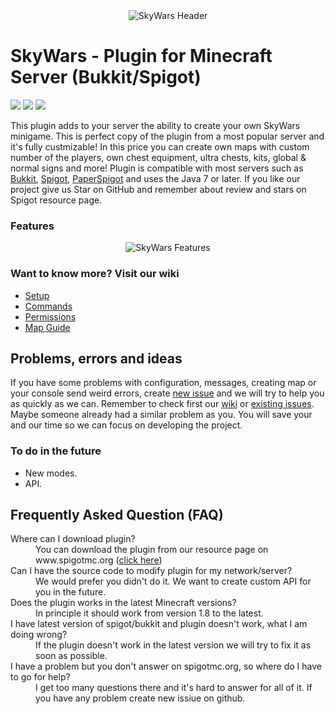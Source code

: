 <div align="center"><img alt="SkyWars Header" src="https://i.imgur.com/fftiJWC.png"></div>

# SkyWars - Plugin for Minecraft Server (Bukkit/Spigot)

![](https://img.shields.io/badge/Java-7_or_later-green.svg?style=flat-square&link=https://java.com)
![](https://img.shields.io/badge/Server-Bukkit%20or%20Spigot-blue.svg?style=flat-square&link=https://spigot.org) 
![](https://img.shields.io/badge/Version-1.8%20--%201.13.1-yellow.svg?style=flat-square&link=https://www.spigotmc.org/resources/leak-sky-wars.18568/)

This plugin adds to your server the ability to create your own SkyWars minigame. This is perfect copy of the plugin from a most popular server and it's fully custmizable! In this price you can create own maps with custom number of the players, own chest equipment, ultra chests, kits, global & normal signs and more! 
Plugin is compatible with most servers such as [Bukkit](https://bukkit.org), [Spigot](https://spigotmc.org), [PaperSpigot](https://paper.readthedocs.io/) 
and uses the Java 7 or later. If you like our project give us Star on GitHub and remember about review and stars on Spigot resource page.

### Features
<div align="center"><img alt="SkyWars Features" src="https://i.imgur.com/rdmJg73.png"></div>
 
### Want to know more? Visit our wiki
* [Setup](https://github.com/Nicc0/Sky-Wars/wiki/Setup)
* [Commands](https://github.com/Nicc0/Sky-Wars/wiki/Commands)
* [Permissions](https://github.com/Nicc0/Sky-Wars/wiki/Commands)
* [Map Guide](https://github.com/Nicc0/Sky-Wars/wiki/Map-Guide)

## Problems, errors and ideas
If you have some problems with configuration, messages, creating map or your console send weird errors, 
create [new issue](https://github.com/Nicc0/Sky-Wars/issues/new) and we will try to help you as quickly as we can. Remember to check first our [wiki](https://github.com/Nicc0/Sky-Wars/wiki/) or [existing issues](https://github.com/Nicc0/Sky-Wars/issues).
Maybe someone already had a similar problem as you. You will save your and our time so we can focus on developing the project.

### To do in the future
- New modes.
- API.

## Frequently Asked Question (FAQ)
<dl>
  <dt>Where can I download plugin?</dt>
  <dd>You can download the plugin from our resource page on www.spigotmc.org (<a href="https://www.spigotmc.org/resources/leak-sky-wars.18568/">click here</a>)</dd>

  <dt>Can I have the source code to modify plugin for my network/server?</dt>
  <dd>We would prefer you didn't do it. We want to create custom API for you in the future.</dd>

  <dt>Does the plugin works in the latest Minecraft versions?</dt>
  <dd>In principle it should work from version 1.8 to the latest.</dd>

  <dt>I have latest version of spigot/bukkit and plugin doesn't work, what I am doing wrong?</dt>
  <dd>If the plugin doesn't work in the latest version we will try to fix it as soon as possible.</dd>
  
  <dt>I have a problem but you don't answer on spigotmc.org, so where do I have to go for help?</dt>
  <dd>I get too many questions there and it's hard to answer for all of it. If you have any problem create new issiue on github.</dd>
</dl>
